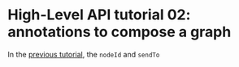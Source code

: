# High-Level API tutorial 02: annotations to compose a graph

In the [previous tutorial](../01-basic-nodes/), the `nodeId` and `sendTo`
